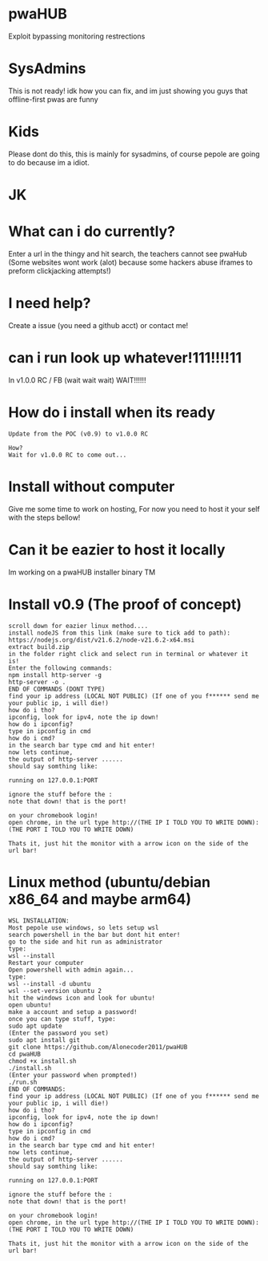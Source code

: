 # pwaHUB
Exploit bypassing monitoring restrections
# SysAdmins
This is not ready! idk how you can fix, and im just showing you guys that offline-first pwas are funny
# Kids
Please dont do this, this is mainly for sysadmins, of course pepole are going to do because im a idiot.
# JK
# What can i do currently?
Enter a url in the thingy and hit search, the teachers cannot see pwaHub (Some websites wont work (alot) because some hackers abuse iframes to preform clickjacking attempts!)
# I need help?
Create a issue (you need a github acct) or contact me!
# can i run look up whatever!111!!!!11
In v1.0.0 RC / FB (wait wait wait) WAIT!!!!!!
# How do i install when its ready
```
Update from the POC (v0.9) to v1.0.0 RC

How?
Wait for v1.0.0 RC to come out...

```
# Install without computer
Give me some time to work on hosting, For now you need to host it your self with the steps bellow!
# Can it be eazier to host it locally
Im working on a pwaHUB installer binary TM
# Install v0.9 (The proof of concept)
```
scroll down for eazier linux method....
install nodeJS from this link (make sure to tick add to path): https://nodejs.org/dist/v21.6.2/node-v21.6.2-x64.msi
extract build.zip
in the folder right click and select run in terminal or whatever it is!
Enter the following commands:
npm install http-server -g
http-server -o .
END OF COMMANDS (DONT TYPE)
find your ip address (LOCAL NOT PUBLIC) (If one of you f****** send me your public ip, i will die!)
how do i tho?
ipconfig, look for ipv4, note the ip down!
how do i ipconfig?
type in ipconfig in cmd
how do i cmd?
in the search bar type cmd and hit enter!
now lets continue,
the output of http-server ......
should say somthing like:

running on 127.0.0.1:PORT

ignore the stuff before the :
note that down! that is the port!

on your chromebook login!
open chrome, in the url type http://(THE IP I TOLD YOU TO WRITE DOWN):(THE PORT I TOLD YOU TO WRITE DOWN)

Thats it, just hit the monitor with a arrow icon on the side of the url bar!
```

# Linux method (ubuntu/debian x86_64 and maybe arm64)
```
WSL INSTALLATION:
Most pepole use windows, so lets setup wsl
search powershell in the bar but dont hit enter!
go to the side and hit run as administrator
type:
wsl --install
Restart your computer
Open powershell with admin again...
type:
wsl --install -d ubuntu
wsl --set-version ubuntu 2
hit the windows icon and look for ubuntu!
open ubuntu!
make a account and setup a password!
once you can type stuff, type:
sudo apt update
(Enter the password you set)
sudo apt install git
git clone https://github.com/Alonecoder2011/pwaHUB
cd pwaHUB
chmod +x install.sh
./install.sh
(Enter your password when prompted!)
./run.sh
END OF COMMANDS:
find your ip address (LOCAL NOT PUBLIC) (If one of you f****** send me your public ip, i will die!)
how do i tho?
ipconfig, look for ipv4, note the ip down!
how do i ipconfig?
type in ipconfig in cmd
how do i cmd?
in the search bar type cmd and hit enter!
now lets continue,
the output of http-server ......
should say somthing like:

running on 127.0.0.1:PORT

ignore the stuff before the :
note that down! that is the port!

on your chromebook login!
open chrome, in the url type http://(THE IP I TOLD YOU TO WRITE DOWN):(THE PORT I TOLD YOU TO WRITE DOWN)

Thats it, just hit the monitor with a arrow icon on the side of the url bar!
```
